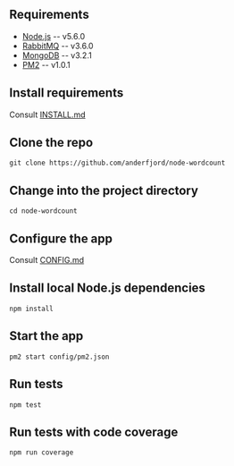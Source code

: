 
## Requirements
* [Node.js](http://nodejs.org/) -- v5.6.0
* [RabbitMQ](http://www.rabbitmq.com/) -- v3.6.0
* [MongoDB](https://www.mongodb.org/) -- v3.2.1
* [PM2](http://pm2.keymetrics.io/) -- v1.0.1

## Install requirements
Consult [INSTALL.md](INSTALL.md)

## Clone the repo
`git clone https://github.com/anderfjord/node-wordcount`

## Change into the project directory
`cd node-wordcount`

## Configure the app
Consult [CONFIG.md](CONFIG.md)

## Install local Node.js dependencies
`npm install`

## Start the app
`pm2 start config/pm2.json`

## Run tests
`npm test`

## Run tests with code coverage
`npm run coverage`